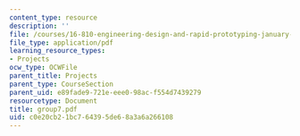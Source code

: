 ```yaml
---
content_type: resource
description: ''
file: /courses/16-810-engineering-design-and-rapid-prototyping-january-iap-2005/c0e20cb21bc764395de68a3a6a266108_group7.pdf
file_type: application/pdf
learning_resource_types:
- Projects
ocw_type: OCWFile
parent_title: Projects
parent_type: CourseSection
parent_uid: e89fade9-721e-eee0-98ac-f554d7439279
resourcetype: Document
title: group7.pdf
uid: c0e20cb2-1bc7-6439-5de6-8a3a6a266108
---
```

